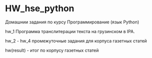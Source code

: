 # HW_hse_python
Домашнии задания по курсу Программирование (язык Python)

hw_1 Программа транслитерации текста на грузинском в IPA.

hw_2 - hw_4 промежуточные задания для корпуса газетных статей

hw(result) - итог по корпусу газетных статей
